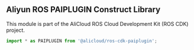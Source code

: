 ## Aliyun ROS PAIPLUGIN Construct Library

This module is part of the AliCloud ROS Cloud Development Kit (ROS CDK) project.

```python
import * as PAIPLUGIN from '@alicloud/ros-cdk-paiplugin';
```

